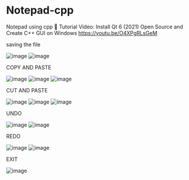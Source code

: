 # Notepad-cpp
Notepad using cpp
📌 Tutorial Video: Install Qt 6 (2021) Open Source and Create C++ GUI on Windows https://youtu.be/O4XPgRLsGeM

saving the file 

![image](https://user-images.githubusercontent.com/85578946/148160904-38bc60f1-2457-42f0-8311-ef0fe565b357.png)
![image](https://user-images.githubusercontent.com/85578946/148160938-a51e01d5-e68d-41c5-b7f5-ed6fbc721a6f.png)

COPY AND PASTE

![image](https://user-images.githubusercontent.com/85578946/148160998-d9e3b587-3dc7-43fa-862c-07994359a2a3.png)
![image](https://user-images.githubusercontent.com/85578946/148161024-58aae8bf-ba78-4046-b386-0e13b74f4d82.png)
![image](https://user-images.githubusercontent.com/85578946/148161041-a105c32c-10fb-411d-99dd-a9872f6cc5bb.png)

CUT AND PASTE

![image](https://user-images.githubusercontent.com/85578946/148161094-37884f21-e0bc-4097-be8e-f6b5b30e25ec.png)
![image](https://user-images.githubusercontent.com/85578946/148161139-0bc499be-d2d7-4512-a22b-781b940c123a.png)
![image](https://user-images.githubusercontent.com/85578946/148161110-d75dc4b6-5f9c-407a-900f-d54ae701f0ca.png)

UNDO 

![image](https://user-images.githubusercontent.com/85578946/148161214-7b454746-8663-4a10-bd7c-8032a7e35fce.png)
![image](https://user-images.githubusercontent.com/85578946/148161223-5464ce17-1e64-4441-b75d-f1fec949a188.png)

REDO 

![image](https://user-images.githubusercontent.com/85578946/148161300-e3792ae8-efd9-4445-843a-10e2d7ff188b.png)
![image](https://user-images.githubusercontent.com/85578946/148161309-a38b1823-1cc0-4764-8c30-78889ff2d949.png)

EXIT

![image](https://user-images.githubusercontent.com/85578946/148161335-1d590a8c-6dc4-4062-92c2-eab5461c3e3b.png)
